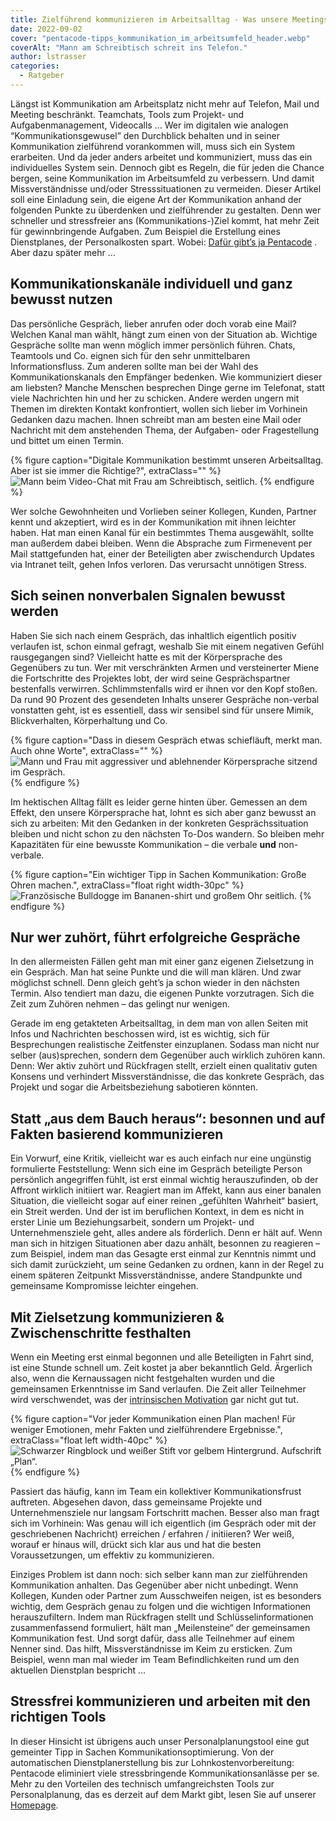 ```yaml
---
title: Zielführend kommunizieren im Arbeitsalltag - Was unsere Meetings, Mails und Kundengespräche besser macht
date: 2022-09-02
cover: "pentacode-tipps_kommunikation_im_arbeitsumfeld_header.webp"
coverAlt: "Mann am Schreibtisch schreit ins Telefon."
author: lstrasser
categories:
  - Ratgeber
---
```


Längst ist Kommunikation am Arbeitsplatz nicht mehr auf Telefon, Mail und
Meeting beschränkt. Teamchats, Tools zum Projekt- und Aufgabenmanagement,
Videocalls … Wer im digitalen wie analogen “Kommunikationsgewusel” den
Durchblick behalten und in seiner Kommunikation zielführend vorankommen will,
muss sich ein System erarbeiten. Und da jeder anders arbeitet und kommuniziert,
muss das ein individuelles System sein. Dennoch gibt es Regeln, die für jeden
die Chance bergen, seine Kommunikation im Arbeitsumfeld zu verbessern. Und damit
Missverständnisse und/oder Stresssituationen zu vermeiden. Dieser Artikel soll
eine Einladung sein, die eigene Art der Kommunikation anhand der folgenden
Punkte zu überdenken und zielführender zu gestalten. Denn wer schneller und
stressfreier ans (Kommunikations-)Ziel kommt, hat mehr Zeit für gewinnbringende
Aufgaben. Zum Beispiel die Erstellung eines Dienstplanes, der Personalkosten
spart. Wobei: [Dafür gibt’s ja Pentacode](/funktionen/dienstplan) . Aber dazu später mehr …

## Kommunikationskanäle individuell und ganz bewusst nutzen

Das persönliche Gespräch, lieber anrufen oder doch vorab eine Mail? Welchen
Kanal man wählt, hängt zum einen von der Situation ab. Wichtige Gespräche sollte
man wenn möglich immer persönlich führen. Chats, Teamtools und Co. eignen sich
für den sehr unmittelbaren Informationsfluss. Zum anderen sollte man bei der
Wahl des Kommunikationskanals den Empfänger bedenken. Wie kommuniziert dieser am
liebsten? Manche Menschen besprechen Dinge gerne im Telefonat, statt viele
Nachrichten hin und her zu schicken. Andere werden ungern mit Themen im direkten
Kontakt konfrontiert, wollen sich lieber im Vorhinein Gedanken dazu machen.
Ihnen schreibt man am besten eine Mail oder Nachricht mit dem anstehenden Thema,
der Aufgaben- oder Fragestellung und bittet um einen Termin.

{% figure caption="Digitale Kommunikation bestimmt unseren Arbeitsalltag. Aber ist sie immer die Richtige?", extraClass="" %}
<img src="pentacode-tipps_kommunikation_im_arbeitsumfeld_3.webp" alt="Mann beim Video-Chat mit Frau am Schreibtisch, seitlich." />
{% endfigure %}

Wer solche Gewohnheiten und Vorlieben seiner Kollegen, Kunden, Partner kennt und
akzeptiert, wird es in der Kommunikation mit ihnen leichter haben. Hat man einen
Kanal für ein bestimmtes Thema ausgewählt, sollte man außerdem dabei bleiben.
Wenn die Absprache zum Firmenevent per Mail stattgefunden hat, einer der
Beteiligten aber zwischendurch Updates via Intranet teilt, gehen Infos verloren.
Das verursacht unnötigen Stress.

## Sich seinen nonverbalen Signalen bewusst werden

Haben Sie sich nach einem Gespräch, das inhaltlich eigentlich positiv verlaufen
ist, schon einmal gefragt, weshalb Sie mit einem negativen Gefühl rausgegangen
sind? Vielleicht hatte es mit der Körpersprache des Gegenübers zu tun. Wer mit
verschränkten Armen und versteinerter Miene die Fortschritte des Projektes lobt,
der wird seine Gesprächspartner bestenfalls verwirren. Schlimmstenfalls wird er
ihnen vor den Kopf stoßen. Da rund 90 Prozent des gesendeten Inhalts unserer
Gespräche non-verbal vonstatten geht, ist es essentiell, dass wir sensibel sind
für unsere Mimik, Blickverhalten, Körperhaltung und Co.

{% figure caption="Dass in diesem Gespräch etwas schiefläuft, merkt man. Auch ohne Worte", extraClass="" %}
<img src="pentacode-tipps_kommunikation_im_arbeitsumfeld_4.webp" alt="Mann und Frau mit aggressiver und ablehnender Körpersprache sitzend im Gespräch." />
{% endfigure %}

Im hektischen Alltag fällt es leider gerne hinten über. Gemessen an dem Effekt,
den unsere Körpersprache hat, lohnt es sich aber ganz bewusst an sich zu
arbeiten: Mit den Gedanken in der konkreten Gesprächssituation bleiben und nicht
schon zu den nächsten To-Dos wandern. So bleiben mehr Kapazitäten für eine
bewusste Kommunikation – die verbale **und** non-verbale.

{% figure caption="Ein wichtiger Tipp in Sachen Kommunikation: Große Ohren machen.", extraClass="float right width-30pc" %}
<img src="pentacode-tipps_kommunikation_im_arbeitsumfeld_2.webp" alt="Französische Bulldogge im Bananen-shirt und großem Ohr seitlich." />
{% endfigure %}

## Nur wer zuhört, führt erfolgreiche Gespräche 

In den allermeisten Fällen geht man mit einer ganz eigenen Zielsetzung in ein
Gespräch. Man hat seine Punkte und die will man klären. Und zwar möglichst
schnell. Denn gleich geht’s ja schon wieder in den nächsten Termin. Also
tendiert man dazu, die eigenen Punkte vorzutragen. Sich die Zeit zum Zuhören
nehmen – das gelingt nur wenigen.

Gerade im eng getakteten Arbeitsalltag, in dem man von allen Seiten mit Infos
und Nachrichten beschossen wird, ist es wichtig, sich für Besprechungen
realistische Zeitfenster einzuplanen. Sodass man nicht nur selber (aus)sprechen,
sondern dem Gegenüber auch wirklich zuhören kann.  Denn: Wer aktiv zuhört und
Rückfragen stellt, erzielt einen qualitativ guten Konsens und verhindert
Missverständnisse, die das konkrete Gespräch, das Projekt und sogar die
Arbeitsbeziehung sabotieren könnten.

## Statt „aus dem Bauch heraus“: besonnen und auf Fakten basierend kommunizieren

Ein Vorwurf, eine Kritik, vielleicht war es auch einfach nur eine ungünstig
formulierte Feststellung: Wenn sich eine im Gespräch beteiligte Person persönlich
angegriffen fühlt, ist erst einmal wichtig herauszufinden, ob der Affront
wirklich initiiert war. Reagiert man im Affekt, kann aus einer banalen
Situation, die vielleicht sogar auf einer reinen „gefühlten Wahrheit“ basiert,
ein Streit werden. Und der ist im beruflichen Kontext, in dem es nicht in erster
Linie um Beziehungsarbeit, sondern um Projekt- und Unternehmensziele geht, alles
andere als förderlich. Denn er hält auf. Wenn man sich in hitzigen Situationen
aber dazu anhält, besonnen zu reagieren – zum Beispiel, indem man das Gesagte
erst einmal zur Kenntnis nimmt und sich damit zurückzieht, um seine Gedanken zu
ordnen, kann in der Regel zu einem späteren Zeitpunkt Missverständnisse, andere
Standpunkte und gemeinsame Kompromisse leichter eingehen.

## Mit Zielsetzung kommunizieren & Zwischenschritte festhalten

Wenn ein Meeting erst einmal begonnen und alle Beteiligten in Fahrt sind, ist
eine Stunde schnell um. Zeit kostet ja aber bekanntlich Geld. Ärgerlich also,
wenn die Kernaussagen nicht festgehalten wurden und die gemeinsamen Erkenntnisse
im Sand verlaufen. Die Zeit aller Teilnehmer wird verschwendet, was der
[intrinsischen Motivation](../intrinsische_motivation/) gar nicht gut tut.

{% figure caption="Vor jeder Kommunikation einen Plan machen! Für weniger Emotionen, mehr Fakten und zielführendere Ergebnisse.", extraClass="float left width-40pc" %}
<img src="pentacode-tipps_kommunikation_im_arbeitsumfeld_6.webp" alt="Schwarzer Ringblock und weißer Stift vor gelbem Hintergrund. Aufschrift „Plan“." />
{% endfigure %}

Passiert das häufig, kann im Team ein kollektiver Kommunikationsfrust auftreten.
Abgesehen davon, dass gemeinsame Projekte und Unternehmensziele nur langsam
Fortschritt machen. Besser also man fragt sich im Vorhinein: Was genau will ich
eigentlich (im Gespräch oder mit der geschriebenen Nachricht) erreichen /
erfahren / initiieren? Wer weiß, worauf er hinaus will, drückt sich klar aus und
hat die besten Voraussetzungen, um effektiv zu kommunizieren.

Einziges Problem ist dann noch: sich selber kann man zur zielführenden
Kommunikation anhalten.  Das Gegenüber aber nicht unbedingt. Wenn Kollegen,
Kunden oder Partner zum Ausschweifen neigen, ist es besonders wichtig, dem
Gespräch genau zu folgen und die wichtigen Informationen herauszufiltern. Indem
man Rückfragen stellt und Schlüsselinformationen zusammenfassend formuliert,
hält man „Meilensteine“ der gemeinsamen Kommunikation fest. Und sorgt dafür,
dass alle Teilnehmer auf einem Nenner sind. Das hilft, Missverständnisse im Keim
zu ersticken. Zum Beispiel, wenn man mal wieder im Team Befindlichkeiten rund um
den aktuellen Dienstplan bespricht …

## Stressfrei kommunizieren und arbeiten mit den richtigen Tools

In dieser Hinsicht ist übrigens auch unser Personalplanungstool eine gut
gemeinter Tipp in Sachen Kommunikationsoptimierung. Von der automatischen
Dienstplanerstellung bis zur Lohnkostenvorbereitung: Pentacode eliminiert viele
stressbringende Kommunikationsanlässe per se. Mehr zu den Vorteilen des
technisch umfangreichsten Tools zur Personalplanung, das es derzeit auf dem
Markt gibt, lesen Sie auf unserer [Homepage](/).


